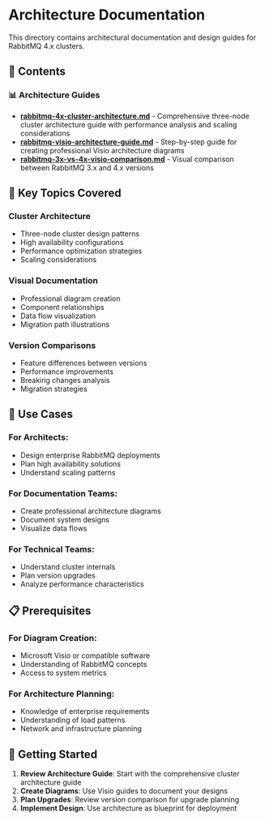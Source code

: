 # Architecture Documentation

This directory contains architectural documentation and design guides for RabbitMQ 4.x clusters.

## 📁 Contents

### 📊 Architecture Guides
- **[rabbitmq-4x-cluster-architecture.md](rabbitmq-4x-cluster-architecture.md)** - Comprehensive three-node cluster architecture guide with performance analysis and scaling considerations
- **[rabbitmq-visio-architecture-guide.md](rabbitmq-visio-architecture-guide.md)** - Step-by-step guide for creating professional Visio architecture diagrams
- **[rabbitmq-3x-vs-4x-visio-comparison.md](rabbitmq-3x-vs-4x-visio-comparison.md)** - Visual comparison between RabbitMQ 3.x and 4.x versions

## 🎯 Key Topics Covered

### Cluster Architecture
- Three-node cluster design patterns
- High availability configurations
- Performance optimization strategies
- Scaling considerations

### Visual Documentation
- Professional diagram creation
- Component relationships
- Data flow visualization
- Migration path illustrations

### Version Comparisons
- Feature differences between versions
- Performance improvements
- Breaking changes analysis
- Migration strategies

## 🔧 Use Cases

### For Architects:
- Design enterprise RabbitMQ deployments
- Plan high availability solutions
- Understand scaling patterns

### For Documentation Teams:
- Create professional architecture diagrams
- Document system designs
- Visualize data flows

### For Technical Teams:
- Understand cluster internals
- Plan version upgrades
- Analyze performance characteristics

## 📋 Prerequisites

### For Diagram Creation:
- Microsoft Visio or compatible software
- Understanding of RabbitMQ concepts
- Access to system metrics

### For Architecture Planning:
- Knowledge of enterprise requirements
- Understanding of load patterns
- Network and infrastructure planning

## 🚀 Getting Started

1. **Review Architecture Guide**: Start with the comprehensive cluster architecture guide
2. **Create Diagrams**: Use Visio guides to document your designs
3. **Plan Upgrades**: Review version comparison for upgrade planning
4. **Implement Design**: Use architecture as blueprint for deployment